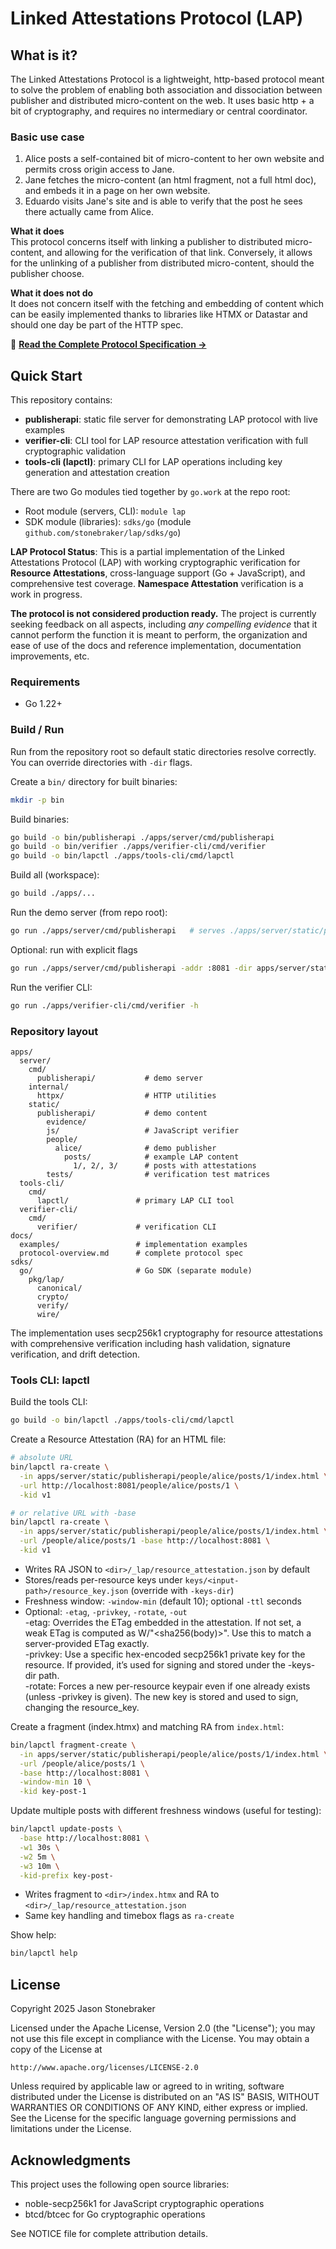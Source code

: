 # Linked Attestations Protocol (LAP)

## What is it?

The Linked Attestations Protocol is a lightweight, http-based protocol meant to solve the problem of enabling both association and dissociation between publisher and distributed micro-content on the web. It uses basic http + a bit of cryptography, and requires no intermediary or central coordinator.

### Basic use case

1. Alice posts a self-contained bit of micro-content to her own website and permits cross origin access to Jane.
2. Jane fetches the micro-content (an html fragment, not a full html doc), and embeds it in a page on her own website.
3. Eduardo visits Jane's site and is able to verify that the post he sees there actually came from Alice.

**What it does**  
This protocol concerns itself with linking a publisher to distributed micro-content, and allowing for the verification of that link. Conversely, it allows for the unlinking of a publisher from distributed micro-content, should the publisher choose.

**What it does not do**  
It does not concern itself with the fetching and embedding of content which can be easily implemented thanks to libraries like HTMX or Datastar and should one day be part of the HTTP spec.

📖 **[Read the Complete Protocol Specification →](docs/protocol-overview.md)**

## Quick Start

This repository contains:

-   **publisherapi**: static file server for demonstrating LAP protocol with live examples
-   **verifier-cli**: CLI tool for LAP resource attestation verification with full cryptographic validation
-   **tools-cli (lapctl)**: primary CLI for LAP operations including key generation and attestation creation

There are two Go modules tied together by `go.work` at the repo root:

-   Root module (servers, CLI): `module lap`
-   SDK module (libraries): `sdks/go` (module `github.com/stonebraker/lap/sdks/go`)

**LAP Protocol Status**: This is a partial implementation of the Linked Attestations Protocol (LAP) with working cryptographic verification for **Resource Attestations**, cross-language support (Go + JavaScript), and comprehensive test coverage. **Namespace Attestation** verification is a work in progress.

**The protocol is not considered production ready.** The project is currently seeking feedback on all aspects, including _any compelling evidence_ that it cannot perform the function it is meant to perform, the organization and ease of use of the docs and reference implementation, documentation improvements, etc.

### Requirements

-   Go 1.22+

### Build / Run

Run from the repository root so default static directories resolve correctly. You can override directories with `-dir` flags.

Create a `bin/` directory for built binaries:

```bash
mkdir -p bin
```

Build binaries:

```bash
go build -o bin/publisherapi ./apps/server/cmd/publisherapi
go build -o bin/verifier ./apps/verifier-cli/cmd/verifier
go build -o bin/lapctl ./apps/tools-cli/cmd/lapctl
```

Build all (workspace):

```bash
go build ./apps/...
```

Run the demo server (from repo root):

```bash
go run ./apps/server/cmd/publisherapi   # serves ./apps/server/static/publisherapi on :8081 by default
```

Optional: run with explicit flags

```bash
go run ./apps/server/cmd/publisherapi -addr :8081 -dir apps/server/static/publisherapi
```

Run the verifier CLI:

```bash
go run ./apps/verifier-cli/cmd/verifier -h
```

### Repository layout

```
apps/
  server/
    cmd/
      publisherapi/           # demo server
    internal/
      httpx/                  # HTTP utilities
    static/
      publisherapi/           # demo content
        evidence/
        js/                   # JavaScript verifier
        people/
          alice/              # demo publisher
            posts/            # example LAP content
              1/, 2/, 3/      # posts with attestations
        tests/                # verification test matrices
  tools-cli/
    cmd/
      lapctl/               # primary LAP CLI tool
  verifier-cli/
    cmd/
      verifier/             # verification CLI
docs/
  examples/                 # implementation examples
  protocol-overview.md      # complete protocol spec
sdks/
  go/                       # Go SDK (separate module)
    pkg/lap/
      canonical/
      crypto/
      verify/
      wire/
```

The implementation uses secp256k1 cryptography for resource attestations with comprehensive verification including hash validation, signature verification, and drift detection.

### Tools CLI: lapctl

Build the tools CLI:

```bash
go build -o bin/lapctl ./apps/tools-cli/cmd/lapctl
```

Create a Resource Attestation (RA) for an HTML file:

```bash
# absolute URL
bin/lapctl ra-create \
  -in apps/server/static/publisherapi/people/alice/posts/1/index.html \
  -url http://localhost:8081/people/alice/posts/1 \
  -kid v1

# or relative URL with -base
bin/lapctl ra-create \
  -in apps/server/static/publisherapi/people/alice/posts/1/index.html \
  -url /people/alice/posts/1 -base http://localhost:8081 \
  -kid v1
```

-   Writes RA JSON to `<dir>/_lap/resource_attestation.json` by default
-   Stores/reads per-resource keys under `keys/<input-path>/resource_key.json` (override with `-keys-dir`)
-   Freshness window: `-window-min` (default 10); optional `-ttl` seconds
-   Optional: `-etag`, `-privkey`, `-rotate`, `-out`  
    -etag: Overrides the ETag embedded in the attestation. If not set, a weak ETag is computed as W/"<sha256(body)>". Use this to match a server-provided ETag exactly.  
    -privkey: Use a specific hex-encoded secp256k1 private key for the resource. If provided, it’s used for signing and stored under the -keys-dir path.  
    -rotate: Forces a new per-resource keypair even if one already exists (unless -privkey is given). The new key is stored and used to sign, changing the resource_key.

Create a fragment (index.htmx) and matching RA from `index.html`:

```bash
bin/lapctl fragment-create \
  -in apps/server/static/publisherapi/people/alice/posts/1/index.html \
  -url /people/alice/posts/1 \
  -base http://localhost:8081 \
  -window-min 10 \
  -kid key-post-1
```

Update multiple posts with different freshness windows (useful for testing):

```bash
bin/lapctl update-posts \
  -base http://localhost:8081 \
  -w1 30s \
  -w2 5m \
  -w3 10m \
  -kid-prefix key-post-
```

-   Writes fragment to `<dir>/index.htmx` and RA to `<dir>/_lap/resource_attestation.json`
-   Same key handling and timebox flags as `ra-create`

Show help:

```bash
bin/lapctl help
```

## License

Copyright 2025 Jason Stonebraker

Licensed under the Apache License, Version 2.0 (the "License");
you may not use this file except in compliance with the License.
You may obtain a copy of the License at

    http://www.apache.org/licenses/LICENSE-2.0

Unless required by applicable law or agreed to in writing, software
distributed under the License is distributed on an "AS IS" BASIS,
WITHOUT WARRANTIES OR CONDITIONS OF ANY KIND, either express or implied.
See the License for the specific language governing permissions and
limitations under the License.

## Acknowledgments

This project uses the following open source libraries:

-   noble-secp256k1 for JavaScript cryptographic operations
-   btcd/btcec for Go cryptographic operations

See NOTICE file for complete attribution details.
